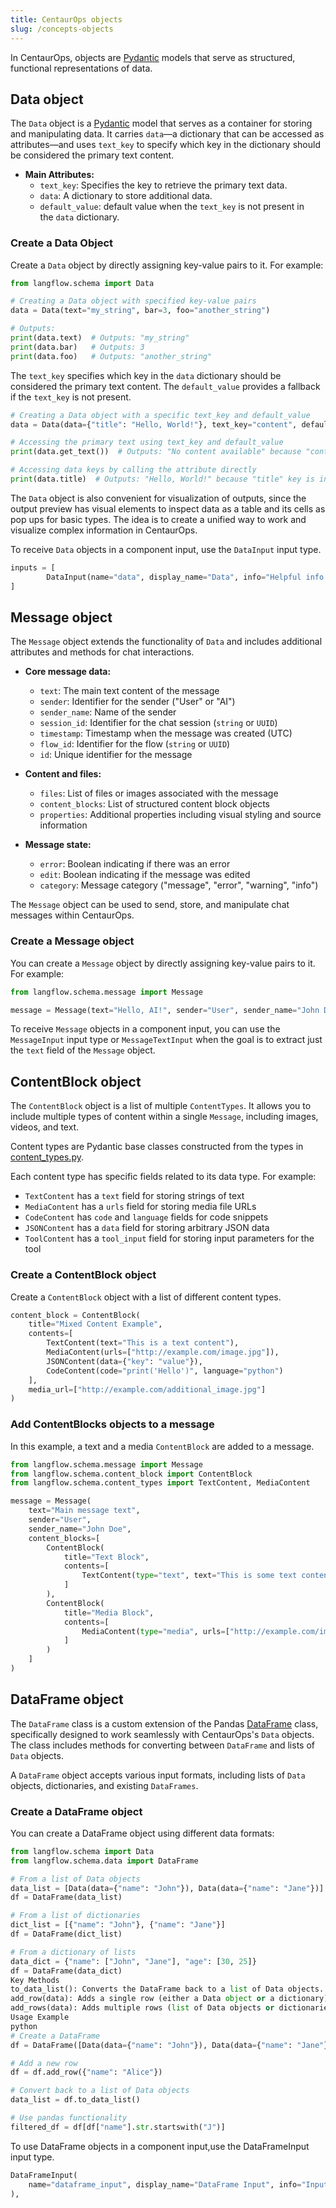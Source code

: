```yaml
---
title: CentaurOps objects
slug: /concepts-objects
---
```


In CentaurOps, objects are [Pydantic](https://docs.pydantic.dev/latest/api/base_model/) models that serve as structured, functional representations of data.

## Data object

The `Data` object is a [Pydantic](https://docs.pydantic.dev/latest/api/base_model/) model that serves as a container for storing and manipulating data. It carries `data`—a dictionary that can be accessed as attributes—and uses `text_key` to specify which key in the dictionary should be considered the primary text content.

- **Main Attributes:**
  - `text_key`: Specifies the key to retrieve the primary text data.
  - `data`: A dictionary to store additional data.
  - `default_value`: default value when the `text_key` is not present in the `data` dictionary.

### Create a Data Object

Create a `Data` object by directly assigning key-value pairs to it. For example:

```python
from langflow.schema import Data

# Creating a Data object with specified key-value pairs
data = Data(text="my_string", bar=3, foo="another_string")

# Outputs:
print(data.text)  # Outputs: "my_string"
print(data.bar)   # Outputs: 3
print(data.foo)   # Outputs: "another_string"
```

The `text_key` specifies which key in the `data` dictionary should be considered the primary text content. The `default_value` provides a fallback if the `text_key` is not present.

```python
# Creating a Data object with a specific text_key and default_value
data = Data(data={"title": "Hello, World!"}, text_key="content", default_value="No content available")

# Accessing the primary text using text_key and default_value
print(data.get_text())  # Outputs: "No content available" because "content" key is not in the data dictionary

# Accessing data keys by calling the attribute directly
print(data.title)  # Outputs: "Hello, World!" because "title" key is in the data dictionary
```

The `Data` object is also convenient for visualization of outputs, since the output preview has visual elements to inspect data as a table and its cells as pop ups for basic types. The idea is to create a unified way to work and visualize complex information in CentaurOps.

To receive `Data` objects in a component input, use the `DataInput` input type.

```python
inputs = [
        DataInput(name="data", display_name="Data", info="Helpful info about the incoming data object.", is_list=True),
]
```

## Message object

The `Message` object extends the functionality of `Data` and includes additional attributes and methods for chat interactions.

- **Core message data:**

  - `text`: The main text content of the message
  - `sender`: Identifier for the sender ("User" or "AI")
  - `sender_name`: Name of the sender
  - `session_id`: Identifier for the chat session (`string` or `UUID`)
  - `timestamp`: Timestamp when the message was created (UTC)
  - `flow_id`: Identifier for the flow (`string` or `UUID`)
  - `id`: Unique identifier for the message

- **Content and files:**

  - `files`: List of files or images associated with the message
  - `content_blocks`: List of structured content block objects
  - `properties`: Additional properties including visual styling and source information

- **Message state:**
  - `error`: Boolean indicating if there was an error
  - `edit`: Boolean indicating if the message was edited
  - `category`: Message category ("message", "error", "warning", "info")

The `Message` object can be used to send, store, and manipulate chat messages within CentaurOps.

### Create a Message object

You can create a `Message` object by directly assigning key-value pairs to it. For example:

```python
from langflow.schema.message import Message

message = Message(text="Hello, AI!", sender="User", sender_name="John Doe")
```

To receive `Message` objects in a component input, you can use the `MessageInput` input type or `MessageTextInput` when the goal is to extract just the `text` field of the `Message` object.

## ContentBlock object

The `ContentBlock` object is a list of multiple `ContentTypes`. It allows you to include multiple types of content within a single `Message`, including images, videos, and text.

Content types are Pydantic base classes constructed from the types in [content_types.py](https://github.com/langflow-ai/langflow/blob/main/src/backend/base/langflow/schema/content_types.py).

Each content type has specific fields related to its data type. For example:

* `TextContent` has a `text` field for storing strings of text
* `MediaContent` has a `urls` field for storing media file URLs
* `CodeContent` has `code` and `language` fields for code snippets
* `JSONContent` has a `data` field for storing arbitrary JSON data
* `ToolContent` has a `tool_input` field for storing input parameters for the tool

### Create a ContentBlock object

Create a `ContentBlock` object with a list of different content types.

```python
content_block = ContentBlock(
    title="Mixed Content Example",
    contents=[
        TextContent(text="This is a text content"),
        MediaContent(urls=["http://example.com/image.jpg"]),
        JSONContent(data={"key": "value"}),
        CodeContent(code="print('Hello')", language="python")
    ],
    media_url=["http://example.com/additional_image.jpg"]
)
```

### Add ContentBlocks objects to a message

In this example, a text and a media `ContentBlock` are added to a message.

```python
from langflow.schema.message import Message
from langflow.schema.content_block import ContentBlock
from langflow.schema.content_types import TextContent, MediaContent

message = Message(
    text="Main message text",
    sender="User",
    sender_name="John Doe",
    content_blocks=[
        ContentBlock(
            title="Text Block",
            contents=[
                TextContent(type="text", text="This is some text content")
            ]
        ),
        ContentBlock(
            title="Media Block",
            contents=[
                MediaContent(type="media", urls=["http://example.com/image.jpg"])
            ]
        )
    ]
)
```

## DataFrame object

The `DataFrame` class is a custom extension of the Pandas [DataFrame](https://pandas.pydata.org/docs/reference/api/pandas.DataFrame.html) class, specifically designed to work seamlessly with CentaurOps's `Data` objects. The class includes methods for converting between `DataFrame` and lists of `Data` objects.

A `DataFrame` object accepts various input formats, including lists of `Data` objects, dictionaries, and existing `DataFrames`.

### Create a DataFrame object

You can create a DataFrame object using different data formats:

```python
from langflow.schema import Data
from langflow.schema.data import DataFrame

# From a list of Data objects
data_list = [Data(data={"name": "John"}), Data(data={"name": "Jane"})]
df = DataFrame(data_list)

# From a list of dictionaries
dict_list = [{"name": "John"}, {"name": "Jane"}]
df = DataFrame(dict_list)

# From a dictionary of lists
data_dict = {"name": ["John", "Jane"], "age": [30, 25]}
df = DataFrame(data_dict)
Key Methods
to_data_list(): Converts the DataFrame back to a list of Data objects.
add_row(data): Adds a single row (either a Data object or a dictionary) to the DataFrame.
add_rows(data): Adds multiple rows (list of Data objects or dictionaries) to the DataFrame.
Usage Example
python
# Create a DataFrame
df = DataFrame([Data(data={"name": "John"}), Data(data={"name": "Jane"})])

# Add a new row
df = df.add_row({"name": "Alice"})

# Convert back to a list of Data objects
data_list = df.to_data_list()

# Use pandas functionality
filtered_df = df[df["name"].str.startswith("J")]
```

To use DataFrame objects in a component input,use the DataFrameInput input type.

```python
DataFrameInput(
    name="dataframe_input", display_name="DataFrame Input", info="Input for DataFrame objects.", tool_mode=True
),
```

